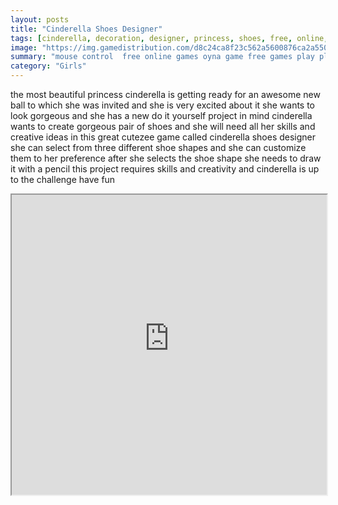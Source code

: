 ```yaml
---
layout: posts
title: "Cinderella Shoes Designer"
tags: [cinderella, decoration, designer, princess, shoes, free, online, games, oyna, game, free, games, play, play, games]
image: "https://img.gamedistribution.com/d8c24ca8f23c562a5600876ca2a550ce.jpg"
summary: "mouse control  free online games oyna game free games play play games"
category: "Girls"
---
```


the most beautiful princess cinderella is getting ready for an awesome new ball to which she was invited and she is very excited about it she wants to look gorgeous and she has a new do it yourself project in mind cinderella wants to create gorgeous pair of shoes and she will need all her skills and creative ideas in this great cutezee game called cinderella shoes designer she can select from three different shoe shapes and she can customize them to her preference after she selects the shoe shape she needs to draw it with a pencil this project requires skills and creativity and cinderella is up to the challenge have fun

<iframe width="100%" height="480px;" src="https://flash.gamedistribution.com?game=d8c24ca8f23c562a5600876ca2a550ce"></iframe>